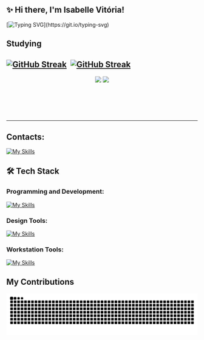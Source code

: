 <!--
**isabellediasr/isabellediasr** is a ✨ _special_ ✨ repository because its `README.md` (this file) appears on your GitHub profile.

Here are some ideas to get you started:

- 🔭 I’m currently working on ...
- 🌱 I’m currently learning ...
- 👯 I’m looking to collaborate on ...
- 🤔 I’m looking for help with ...
- 💬 Ask me about ...
- 📫 How to reach me: ...
- 😄 Pronouns: ...
- ⚡ Fun fact: ...
-->

## ✨ Hi there, I'm Isabelle Vitória!

[![Typing SVG](https://readme-typing-svg.demolab.com?font=Fira+Code&weight=600&size=30&duration=4000&pause=2000&color=EBEBEB&center=true&vCenter=true&width=700&height=100&lines=Hi+there%2C+I'm+Isabelle+Vit%C3%B3ria!!)](https://git.io/typing-svg)

## Studying

<!-- <p align="center">I ❤️ developing innovative web solutions. <br><br> As a freelance web developer, I specialize in creating websites, landing pages, e-commerce sites, blogs, and more. With a focus on <strong>HTML, CSS, JavaScript, and PHP</strong>, I am <strong>passionate about crafting user-centric experiences</strong> and leveraging technology for high-quality solutions.</p>&nbsp; -->
[![GitHub Streak](https://streak-stats.demolab.com?user=isabellediasr&theme=github-dark-blue)](https://git.io/streak-stats)&nbsp;
[![GitHub Streak](https://streak-stats.demolab.com?user=isabellediasr&theme=transparent&ring=8600286A&fire=EB5600&currStreakNum=EB0046&sideNums=EB0046&sideLabels=EBEBEB&dates=EBEBEB&stroke=EB0046&currStreakLabel=EBEBEB)](https://git.io/streak-stats)&nbsp;
---

<div align="center" style="margin-bottom:100px">
<img width=48% align="center"  src="https://github-readme-streak-stats.herokuapp.com?user=isabellediasr&theme=dracula&mode=weekly" />
<img width=48% align="center" src="https://github-readme-stats.vercel.app/api/top-langs/?username=isabellediasr&show_icons=true&theme=dracula&layout=compact" />
</div>

<!-- ## Contacts:

<div> 
<a href="mailto:isabellediasr1@gmail.com"><img src="https://img.shields.io/badge/-Gmail-D14836?style=for-the-badge&logo=gmail&logoColor=white" target="_blank"></a>
<a href="https://www.linkedin.com/in/isabellediasr/" target="_blank"><img src="https://img.shields.io/badge/-LinkedIn-0A66C2?style=for-the-badge&logo=linkedin&logoColor=white"  target="_blank"></a>
</div>

## 🛠 Tech Stack

### Programming and Development:

![HTML](https://img.shields.io/badge/HTML5-E34F26?style=for-the-badge&logo=html5&logoColor=white)&nbsp;
![CSS](https://img.shields.io/badge/CSS3-1572B6?style=for-the-badge&logo=css3&logoColor=white)&nbsp;
![Bootstrap](https://img.shields.io/badge/bootstrap-%238511FA.svg?style=for-the-badge&logo=bootstrap&logoColor=white)&nbsp;
![Django](https://img.shields.io/badge/django-%23092E20.svg?style=for-the-badge&logo=django&logoColor=white)&nbsp;
![Python](https://img.shields.io/badge/python-3670A0?style=for-the-badge&logo=python&logoColor=ffdd54)&nbsp;

### Design Tools:

![Figma](https://img.shields.io/badge/Figma-F24E1E?style=for-the-badge&logo=figma&logoColor=white)&nbsp;

### Workstation Tools:

![VScode](https://img.shields.io/badge/vscode-007ACC?style=for-the-badge&logo=visual-studio-code&logoColor=white)&nbsp;
![Git](https://img.shields.io/badge/GIT-E44C30?style=for-the-badge&logo=git&logoColor=white)&nbsp;
![GitHub](https://img.shields.io/badge/github-%23121011.svg?style=for-the-badge&logo=github&logoColor=white)&nbsp;
![Windows](https://img.shields.io/badge/Windows-0078D6?style=for-the-badge&logo=windows&logoColor=white)&nbsp;

&nbsp; -->
---
<!-- ## Contacts:

## 🛠 Tech Stack

### Programming and Development:

### Design Tools:

### Workstation Tools: -->

## Contacts:

[![My Skills](https://skillicons.dev/icons?i=linkedin,gmail&theme=light)](https://skillicons.dev)

## 🛠 Tech Stack

### Programming and Development:

[![My Skills](https://skillicons.dev/icons?i=html,css,bootstrap,django,python&theme=dark)](https://skillicons.dev)

### Design Tools:

[![My Skills](https://skillicons.dev/icons?i=figma&theme=light)](https://skillicons.dev)

### Workstation Tools:

[![My Skills](https://skillicons.dev/icons?i=vscode,git,github,windows&theme=dark)](https://skillicons.dev)

## My Contributions

<picture>
  <source media="(prefers-color-scheme: dark)" srcset="https://raw.githubusercontent.com/isabellediasr/isabellediasr/output/github-contribution-grid-snake-dark.svg">
  <source media="(prefers-color-scheme: light)" srcset="https://raw.githubusercontent.com/isabellediasr/isabellediasr/output/github-contribution-grid-snake.svg">
  <img alt="github contribution grid snake animation" src="https://raw.githubusercontent.com/isabellediasr/isabellediasr/output/github-contribution-grid-snake.svg">
</picture>